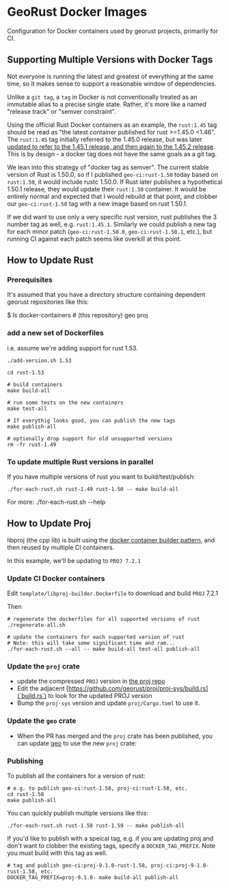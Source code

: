 # GeoRust Docker Images

Configuration for Docker containers used by georust projects, primarily for CI.

## Supporting Multiple Versions with Docker Tags

Not everyone is running the latest and greatest of everything at the same time,
so it makes sense to support a reasonable window of dependencies.

Unlike a `git tag`, a `tag` in Docker is not conventionally treated as an
immutable alias to a precise single state. Rather, it's more like a named
"release track" or "semver constraint". 

Using the official Rust Docker containers as an example, the `rust:1.45` tag
should be read as "the latest container published for rust >=1.45.0 <1.46". The
`rust:1.45` tag initially referred to the 1.45.0 release, but was
later [updated to refer to the 1.45.1 release, and then again to the 1.45.2
release](https://hub.docker.com/_/rust?tab=tags&page=1&ordering=last_updated&name=1.45).
This is by design - a docker tag does not have the same goals as a git tag.

We lean into this strategy of "docker tag as semver". The current stable
version of Rust is 1.50.0, so if I published `geo-ci:rust-1.50` today based on
`rust:1.50`, it would include rustc 1.50.0. If Rust later publishes a
hypothetical 1.50.1 release, they would update their `rust:1.50` container.  It
would be entirely normal and expected that I would rebuild at that point, and
clobber our `geo-ci:rust-1.50` tag with a new image based on rust 1.50.1.

If we did want to use only a very specific rust version, rust publishes the 3
number tag as well, e.g. `rust:1.45.1`. Similarly we could publish a new tag
for each minor patch (`geo-ci:rust-1.50.0`, `geo-ci:rust-1.50.1`, etc.), but
running CI against each patch seems like overkill at this point.

## How to Update Rust

### Prerequisites

It's assumed that you have a directory structure containing dependent georust repositories like this:

  $ ls
  docker-containers  # (this repository)
  geo
  proj

### add a new set of Dockerfiles

i.e. assume we're adding support for rust 1.53.

    ./add-version.sh 1.53

    cd rust-1.53

    # build containers
    make build-all

    # run some tests on the new containers
    make test-all

    # If everythig looks good, you can publish the new tags
    make publish-all

    # optionally drop support for old unsupported versions
    rm -fr rust-1.49

### To update multiple Rust versions in parallel

If you have multiple versions of rust you want to build/test/publish:

    ./for-each-rust.sh rust-1.49 rust-1.50 -- make build-all

For more:
    ./for-each-rust.sh --help

## How to Update Proj

libproj (the cpp lib) is built using the [docker container builder
pattern](https://docs.docker.com/develop/develop-images/multistage-build/), and
then reused by multiple CI containers.

In this example, we'll be updating to `PROJ 7.2.1`

### Update CI Docker containers

Edit `template/libproj-builder.Dockerfile` to download and build `PROJ` 7.2.1

Then

    # regenerate the dockerfiles for all supported versions of rust
    ./regenerate-all.sh

    # update the containers for each supported version of rust
    # Note: this will take some significant time and ram...
    ./for-each-rust.sh --all -- make build-all test-all publish-all

### Update the `proj` crate

- update the compressed `PROJ` version in [the proj repo](https://github.com/georust/proj/proj-sys/PROJSRC)
- Edit the adjacent [https://github.com/georust/proj/proj-sys/build.rs](`build.rs`) to look for the updated PROJ version
- Bump the `proj-sys` version and update `proj/Cargo.toml` to use it.

### Update the `geo` crate

- When the PR has merged and the `proj` crate has been published, you can update [geo](https://github.com/georust/geo) to use the new `proj` crate:

### Publishing

To publish all the containers for a version of rust:

    # e.g. to publish geo-ci:rust-1.58, proj-ci:rust-1.58, etc.
    cd rust-1.58
    make publish-all

You can quickly publish multiple versions like this:

    ./for-each-rust.sh rust-1.58 rust-1.59 -- make publish-all

If you'd like to publish with a speical tag, e.g. if you are updating proj and don't want to clobber the existing tags, specify a `DOCKER_TAG_PREFIX`. Note you must build with this tag as well.

    # tag and publish geo-ci:proj-9.1.0-rust-1.58, proj-ci:proj-9-1.0-rust-1.58, etc.
    DOCKER_TAG_PREFIX=proj-9.1.0- make build-all publish-all
